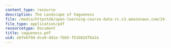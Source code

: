 ```yaml
---
content_type: resource
description: The Landscape of Vagueness
file: /media/https%3A/open-learning-course-data-rc.s3.amazonaws.com/24-979-topics-in-semantics-fall-2002/ebfebf9ddca9d41e7bb5f61b82df6a2a_vagueness.pdf
file_type: application/pdf
resourcetype: Document
title: vagueness.pdf
uid: ebfebf9d-dca9-d41e-7bb5-f61b82df6a2a
---
```


